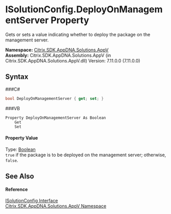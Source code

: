 # ISolutionConfig.DeployOnManagementServer Property 
 

Gets or sets a value indicating whether to deploy the package on the management server.

**Namespace:**&nbsp;<a href="N_Citrix_SDK_AppDNA_Solutions_AppV">Citrix.SDK.AppDNA.Solutions.AppV</a><br />**Assembly:**&nbsp;Citrix.SDK.AppDNA.Solutions.AppV (in Citrix.SDK.AppDNA.Solutions.AppV.dll) Version: 7.11.0.0 (7.11.0.0)

## Syntax

###C#
```csharp
bool DeployOnManagementServer { get; set; }
```

###VB
```vbnet
Property DeployOnManagementServer As Boolean
	Get
	Set
```


#### Property Value
Type: <a href="http://msdn2.microsoft.com/en-us/library/a28wyd50" target="_blank">Boolean</a><br />`true` if the package is to be deployed on the management server; otherwise, `false`.

## See Also


#### Reference
<a href="T_Citrix_SDK_AppDNA_Solutions_AppV_ISolutionConfig">ISolutionConfig Interface</a><br /><a href="N_Citrix_SDK_AppDNA_Solutions_AppV">Citrix.SDK.AppDNA.Solutions.AppV Namespace</a><br />